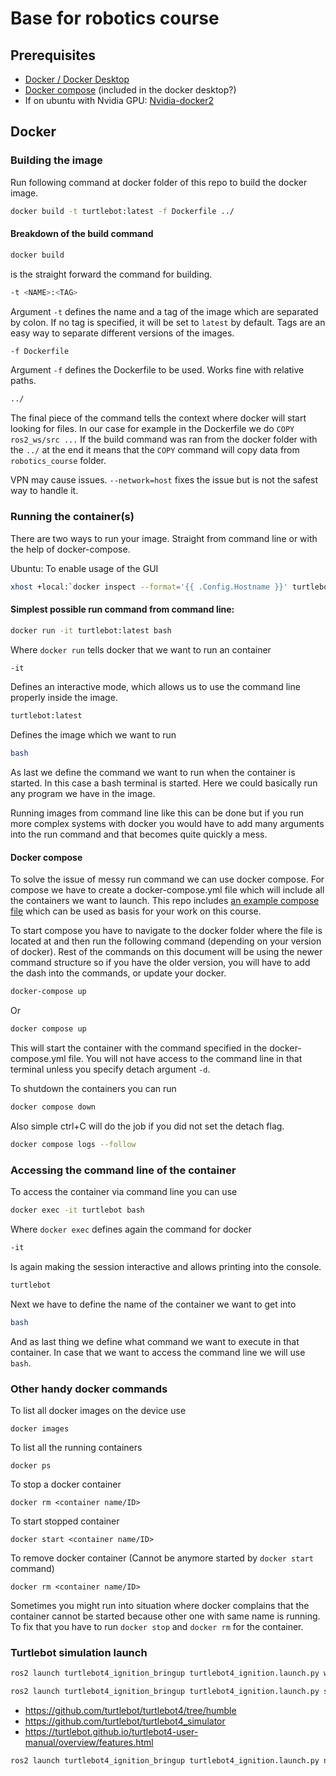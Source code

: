 # Base for robotics course



## Prerequisites

- [Docker / Docker Desktop](https://docs.docker.com/desktop/)
- [Docker compose](https://docs.docker.com/compose/install/) (included in the docker desktop?)
- If on ubuntu with Nvidia GPU: [Nvidia-docker2](https://docs.nvidia.com/datacenter/cloud-native/container-toolkit/latest/install-guide.html#setting-up-nvidia-container-toolkit)


## Docker


### Building the image

Run following command at docker folder of this repo to build the docker image.

``` bash
docker build -t turtlebot:latest -f Dockerfile ../
```

#### Breakdown of the build command

``` bash
docker build
```

is the straight forward the command for building.

``` bash
-t <NAME>:<TAG>
```

Argument `-t` defines the name and a tag of the image which are separated by colon. If no tag is specified, it will be set to `latest` by default. Tags are an easy way to separate different versions of the images.

``` bash
-f Dockerfile
```

Argument `-f` defines the Dockerfile to be used. Works fine with relative paths.

``` bash
../
```

The final piece of the command tells the context where docker will start looking for files. In our case for example in the Dockerfile we do `COPY ros2_ws/src ...` If the build command was ran from the docker folder with the `../` at the end it means that the `COPY` command will copy data from `robotics_course` folder.


VPN may cause issues. `--network=host` fixes the issue but is not the safest way to handle it.

### Running the container(s)

There are two ways to run your image. Straight from command line or with the help of docker-compose.

Ubuntu: To enable usage of the GUI
``` bash
xhost +local:`docker inspect --format='{{ .Config.Hostname }}' turtlebot`

```

#### Simplest possible run command from command line:

``` bash
docker run -it turtlebot:latest bash
```

Where `docker run` tells docker that we want to run an container

``` bash
-it
```
Defines an interactive mode, which allows us to use the command line properly inside the image.

``` bash
turtlebot:latest
```
Defines the image which we want to run

``` bash
bash
```
As last we define the command we want to run when the container is started. In this case a bash terminal is started. Here we could basically run any program we have in the image.

Running images from command line like this can be done but if you run more complex systems with docker you would have to add many arguments into the run command and that becomes quite quickly a mess.

#### Docker compose

To solve the issue of messy run command we can use docker compose. For compose we have to create a docker-compose.yml file which will include all the containers we want to launch. This repo includes [an example compose file](docker/docker-compose.yml) which can be used as basis for your work on this course.

To start compose you have to navigate to the docker folder where the file is located at and then run the following command (depending on your version of docker). Rest of the commands on this document will be using the newer command structure so if you have the older version, you will have to add the dash into the commands, or update your docker.

``` bash
docker-compose up
```
Or 
``` bash
docker compose up
```

This will start the container with the command specified in the docker-compose.yml file. You will not have access to the command line in that terminal unless you specify detach argument `-d`.

To shutdown the containers you can run 
``` bash
docker compose down
```
Also simple ctrl+C will do the job if you did not set the detach flag.


``` bash
docker compose logs --follow
```

### Accessing the command line of the container

To access the container via command line you can use
``` bash
docker exec -it turtlebot bash
```

Where `docker exec` defines again the command for docker

``` bash
-it
```
Is again making the session interactive and allows printing into the console.

``` bash
turtlebot
```
Next we have to define the name of the container we want to get into

``` bash
bash
```
And as last thing we define what command we want to execute in that container. In case that we want to access the command line we will use `bash`. 

### Other handy docker commands

To list all docker images on the device use

```
docker images
```

To list all the running containers

```
docker ps
```

To stop a docker container

```
docker rm <container name/ID>
```

To start stopped container

```
docker start <container name/ID>
```

To remove docker container (Cannot be anymore started by `docker start` command)

```
docker rm <container name/ID>
```


Sometimes you might run into situation where docker complains that the container cannot be started because other one with same name is running. To fix that you have to run `docker stop` and `docker rm` for the container.



### Turtlebot simulation launch

``` bash
ros2 launch turtlebot4_ignition_bringup turtlebot4_ignition.launch.py world:=maze
```


``` bash
ros2 launch turtlebot4_ignition_bringup turtlebot4_ignition.launch.py slam:=true nav:=true world:=maze
```




- https://github.com/turtlebot/turtlebot4/tree/humble
- https://github.com/turtlebot/turtlebot4_simulator
- https://turtlebot.github.io/turtlebot4-user-manual/overview/features.html



``` bash
ros2 launch turtlebot4_ignition_bringup turtlebot4_ignition.launch.py nav2:=true world:=maze map:=/maze.yaml localization:=true rviz:=true
```


